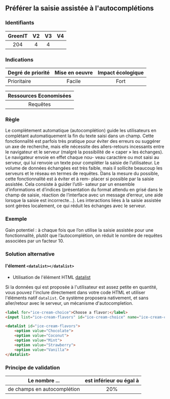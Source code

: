 ## Préférer la saisie assistée à l'autocomplétions

### Identifiants

| GreenIT |  V2  |  V3  |  V4  |
|:-------:|:----:|:----:|:----:|
|  204    | 4  | 4  |      |

### Indications

| Degré de priorité |      Mise en oeuvre       |  Impact écologique    | 
|-------------------|:-------------------------:|:---------------------:|
| Prioritaire       | Facile                    | Fort                  | 


|Ressources Economisées                                      |
|:----------------------------------------------------------:|
| Requêtes    |

### Règle

Le complètement automatique (autocomplétion) guide les utilisateurs en complétant automatiquement la fin du texte saisi dans un champ. Cette fonctionnalité est parfois très pratique pour éviter des erreurs ou suggérer un axe de recherche, mais elle nécessite des allers-retours incessants entre le navigateur et le serveur (malgré la possibilité de
« caper » les échanges). Le navigateur envoie en effet chaque nou- veau caractère ou mot saisi au serveur, qui lui renvoie un texte pour compléter la saisie de l’utilisateur. Le volume de données échangées est très faible, mais il sollicite beaucoup les serveurs et le réseau en termes de requêtes.
Dans la mesure du possible, cette fonctionnalité est à éviter et à rem- placer si possible par la saisie assistée. Cela consiste à guider l’utili- sateur par un ensemble d’informations et d’indices (présentation du format attendu en grisé dans le champ de saisie, réaction de l’interface avec un message d’erreur, une aide lorsque la saisie est incorrecte…). Les interactions liées à la saisie assistée sont gérées localement, ce qui réduit les échanges avec le serveur.

### Exemple

Gain potentiel : à chaque fois que l’on utilise la saisie assistée pour une fonctionnalité, plutôt que l’autocomplétion, on réduit le nombre de requêtes associées par un facteur 10.

### Solution alternative
#### l'élement `<datalist></datalist>`

* Utilisation de l'élément HTML [datalist](https://developer.mozilla.org/fr/docs/Web/HTML/Element/datalist)

Si la données qui est proposée à l'utilisateur est assez petite en quantité, vous pouvez l'inclure directement dans votre code HTML et utiliser l'éléments natif `datalist`. Ce système proposera nativement, et sans aller/retour avec le serveur, un mécanisme d'autocompletion.

```html
<label for="ice-cream-choice">Choose a flavor:</label>
<input list="ice-cream-flavors" id="ice-cream-choice" name="ice-cream-choice" />

<datalist id="ice-cream-flavors">
    <option value="Chocolate">
    <option value="Coconut">
    <option value="Mint">
    <option value="Strawberry">
    <option value="Vanilla">
</datalist>
```

### Principe de validation

| Le nombre ...     | est inférieur ou égal à   |  
|-------------------|:-------------------------:|
| de champs en autocomplétion  | 20%  |
